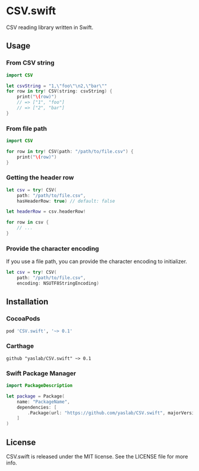 # CSV.swift

CSV reading library written in Swift.

## Usage

### From CSV string

```swift
import CSV

let csvString = "1,\"foo\"\n2,\"bar\""
for row in try! CSV(string: csvString) {
    print("\(row)")
    // => ["1", "foo"]
    // => ["2", "bar"]
}
```

### From file path

```swift
import CSV

for row in try! CSV(path: "/path/to/file.csv") {
    print("\(row)")
}
```

### Getting the header row

```swift
let csv = try! CSV(
    path: "/path/to/file.csv",
    hasHeaderRow: true) // default: false

let headerRow = csv.headerRow!

for row in csv {
    // ...
}
```

### Provide the character encoding

If you use a file path, you can provide the character encoding to initializer.

```swift
let csv = try! CSV(
    path: "/path/to/file.csv",
    encoding: NSUTF8StringEncoding)
```

## Installation

### CocoaPods

```ruby
pod 'CSV.swift', '~> 0.1'
```

### Carthage

```
github "yaslab/CSV.swift" ~> 0.1
```

### Swift Package Manager

```swift
import PackageDescription

let package = Package(
    name: "PackageName",
    dependencies: [
        .Package(url: "https://github.com/yaslab/CSV.swift", majorVersion: 0, minor: 1)
    ]
)
```

## License

CSV.swift is released under the MIT license. See the LICENSE file for more info.
